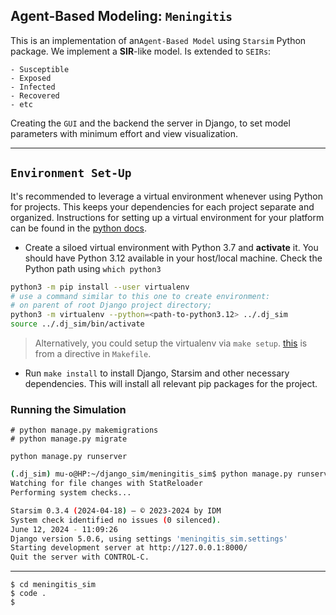 ## Agent-Based Modeling: `Meningitis`

This is an implementation of an`Agent-Based Model` using `Starsim` Python package.
We implement a **SIR**-like  model. Is extended to `SEIRs`:  

    - Susceptible
    - Exposed 
    - Infected
    - Recovered
    - etc
  

Creating the `GUI` and the backend the server in Django, to set model parameters with minimum effort and view visualization. 

---
## `Environment Set-Up`

It's recommended to leverage a virtual environment whenever using Python for projects. This keeps your dependencies for each project separate and organized. Instructions for setting up a virtual environment for your platform can be found in the [python docs](https://packaging.python.org/guides/installing-using-pip-and-virtual-environments/).


- Create a siloed virtual environment with Python 3.7 and **activate** it. You should have Python 3.12 available in your host/local machine. 
Check the Python path using `which python3`
```bash
python3 -m pip install --user virtualenv 
# use a command similar to this one to create environment:
# on parent of root Django project directory;
python3 -m virtualenv --python=<path-to-python3.12> ../.dj_sim
source ../.dj_sim/bin/activate
```
> Alternatively, you could setup the virtualenv via `make setup`. [this](./Makefile) is from a directive in `Makefile`.

- Run `make install` to install Django, Starsim and other necessary dependencies. This will install all relevant pip packages for the project.

### Running the Simulation
```shell
# python manage.py makemigrations
# python manage.py migrate

python manage.py runserver
```

```bash
(.dj_sim) mu-o@HP:~/django_sim/meningitis_sim$ python manage.py runserver
Watching for file changes with StatReloader
Performing system checks...

Starsim 0.3.4 (2024-04-18) — © 2023-2024 by IDM
System check identified no issues (0 silenced).
June 12, 2024 - 11:09:26
Django version 5.0.6, using settings 'meningitis_sim.settings'
Starting development server at http://127.0.0.1:8000/
Quit the server with CONTROL-C.

```


---
```shell
$ cd meningitis_sim
$ code .
$
```